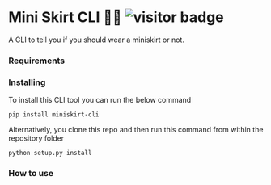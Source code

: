 # Mini Skirt CLI 💅💕 ![visitor badge](https://visitor-badge.glitch.me/badge?page_id=india-kerle.miniskirt-cli) 

A CLI to tell you if you should wear a miniskirt or not.

### Requirements

### Installing
To install this CLI tool you can run the below command
```
pip install miniskirt-cli
```

Alternatively, you clone this repo and then run this command from within the repository folder
```
python setup.py install
```
### How to use
